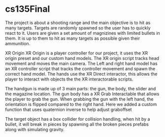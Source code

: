 # cs135Final
The project is about a shooting range and the main objective is to hit as many targets.
Targets are randomly spawned so the user has to quickly react to it. Users are given a set
amount of magnizines with limited bullets in them. It is up to them to hit as many targets as
possible given their ammunition.


XR Origin
XR Origin is a player controller for our project, it uses the XR origin preset and our custom
hand models. The XR origin script tracks head movement and moves the main camera. The
Left and right hand model has an XR controller script that tracks the controller movement and
spawn the correct hand model. The hands use the XR Direct interactor, this allows the player to
interact with objects the the XR interactorable scripts.

The handgun is made up of 3 main parts: the gun, the body, the slider and the magazine
location. The gun body has a XR Grab Interactable that allows the player to grab the gun.
When grabbing the gun with the left hand, the orientation is flipped compared to the right
hand. Here we added a custom function that uses quaternion inverse to help adjust graboffset


The target object has a box collider for collision handling, when hit by a bullet, it will break in
pieces by spawning all the broken pieces prefabs along with simulating gravity.
